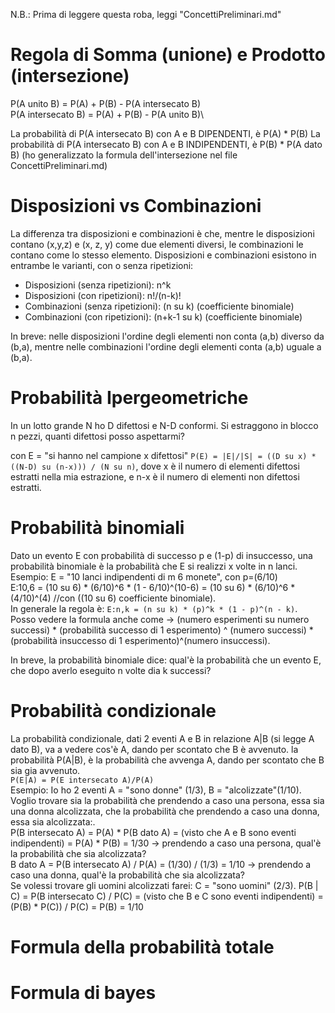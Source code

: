 N.B.: Prima di leggere questa roba, leggi "ConcettiPreliminari.md"
# Regola di Somma (unione) e Prodotto (intersezione)
P(A unito B) = P(A) + P(B) - P(A intersecato B)\
P(A intersecato B) = P(A) + P(B) - P(A unito B)\

La probabilità di P(A intersecato B) con A e B DIPENDENTI, è P(A) * P(B)
La probabilità di P(A intersecato B) con A e B INDIPENDENTI, è P(B) * P(A dato B)
(ho generalizzato la formula dell'intersezione nel file ConcettiPreliminari.md)

# Disposizioni vs Combinazioni

La differenza tra disposizioni e combinazioni è che, mentre le disposizioni contano (x,y,z) e (x, z, y) come due elementi diversi, le combinazioni le contano come lo stesso elemento. Disposizioni e combinazioni esistono in entrambe le varianti, con o senza ripetizioni:
* Disposizioni (senza ripetizioni): n^k
* Disposizioni (con ripetizioni): n!/(n-k)!
* Combinazioni (senza ripetizioni): (n su k) (coefficiente binomiale)
* Combinazioni (con ripetizioni): (n+k-1 su k) (coefficiente binomiale)

In breve: nelle disposizioni l'ordine degli elementi non conta (a,b) diverso da (b,a), mentre nelle combinazioni l'ordine degli elementi conta (a,b) uguale a (b,a).

# Probabilità Ipergeometriche
In un lotto grande N ho D difettosi e N-D conformi. Si estraggono in blocco n pezzi, quanti difettosi posso aspettarmi?

con E = "si hanno nel campione x difettosi"
`P(E) = |E|/|S| = ((D su x) * ((N-D) su (n-x))) / (N su n)`, dove x è il numero di elementi difettosi estratti nella mia estrazione, e n-x è il numero di elementi non difettosi estratti.


# Probabilità binomiali
Dato un evento E con probabilità di successo p e (1-p) di insuccesso, una probabilità binomiale è la probabilità che E si realizzi x volte in n lanci.\
Esempio: E = "10 lanci indipendenti di m 6 monete", con p=(6/10)\
E:10,6 = (10 su 6) * (6/10)^6 * (1 - 6/10)^(10-6) = (10 su 6) * (6/10)^6 * (4/10)^(4)   //con ((10 su 6) coefficiente binomiale).\
In generale la regola è: `E:n,k = (n su k) * (p)^k * (1 - p)^(n - k)`.\
Posso vedere la formula anche come -> (numero esperimenti su numero successi) * (probabilità successo di 1 esperimento) ^ (numero successi) * (probabilità insuccesso di 1 esperimento)^(numero insuccessi).

In breve, la probabilità binomiale dice: qual'è la probabilità che un evento E, che dopo averlo eseguito n volte dia k successi?

# Probabilità condizionale
La probabilità condizionale, dati 2 eventi A e B in relazione A|B (si legge A dato B), va a vedere cos'è A, dando per scontato che B è avvenuto. la probabilità P(A|B), è la probabilità che avvenga A, dando per scontato che B sia gia avvenuto.\
`P(E|A) = P(E intersecato A)/P(A)`\
Esempio: Io ho 2 eventi A = "sono donne" (1/3), B = "alcolizzate"(1/10). Voglio trovare sia la probabilità che prendendo a caso una persona, essa sia una donna alcolizzata, che la probabilità che prendendo a caso una donna, essa sia alcolizzata:.\
P(B intersecato A) = P(A) * P(B dato A) = (visto che A e B sono eventi indipendenti) = P(A) * P(B) = 1/30 -> prendendo a caso una persona, qual'è la probabilità che sia alcolizzata?\
B dato A = P(B intersecato A) / P(A) = (1/30) / (1/3) =  1/10 -> prendendo a caso una donna, qual'è la probabilità che sia alcolizzata?\
Se volessi trovare gli uomini alcolizzati farei: C = "sono uomini" (2/3). P(B | C) = P(B intersecato C) / P(C) = (visto che B e C sono eventi indipendenti) = (P(B) * P(C)) / P(C) = P(B) = 1/10

# Formula della probabilità totale




# Formula di bayes